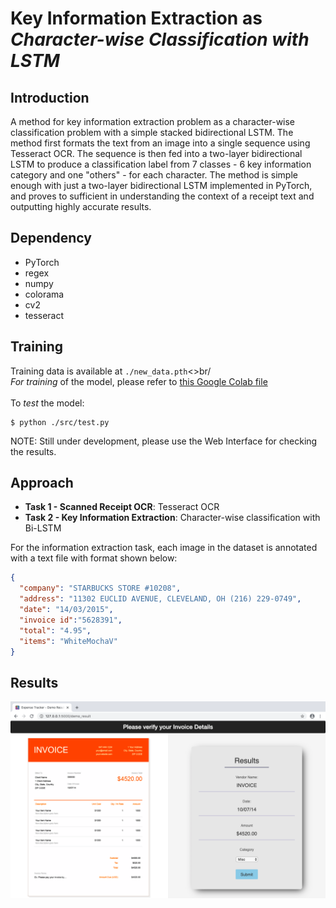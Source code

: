 # Key Information Extraction as *Character-wise Classification with LSTM*

## Introduction
A method for key information extraction problem as a character-wise classification problem with a simple stacked bidirectional LSTM. The method first formats the text from an image into a single sequence using Tesseract OCR. The sequence is then fed into a two-layer bidirectional LSTM to produce a classification label from 7 classes - 6 key information category and one "others" - for each character. The method is simple enough with just a two-layer bidirectional LSTM implemented in PyTorch, and proves to sufficient in understanding the context of a receipt text and outputting highly accurate results.

## Dependency

- PyTorch 
- regex
- numpy
- colorama
- cv2
- tesseract

## Training

Training data is available at `./new_data.pth`<>br/
<br/>*For training* of the model, please refer to [this Google Colab file](https://colab.research.google.com/drive/1RVVXHy7KRPt2qMrqCrnIIewe1b6I268T)
<br/><br/>
To *test* the model:

```shell
$ python ./src/test.py
```
NOTE: Still under development, please use the Web Interface for checking the results.

## Approach

- **Task 1 - Scanned Receipt OCR**: Tesseract OCR
- **Task 2 - Key Information Extraction**: Character-wise classification with Bi-LSTM

For the information extraction task, each image in the dataset is annotated with a text file with format shown below:
```json
{
  "company": "STARBUCKS STORE #10208",
  "address": "11302 EUCLID AVENUE, CLEVELAND, OH (216) 229-0749",
  "date": "14/03/2015",
  "invoice id":"5628391",
  "total": "4.95", 
  "items": "WhiteMochaV"
}
```

## Results

![](../Web_Interface/Media/demo_result.png)
